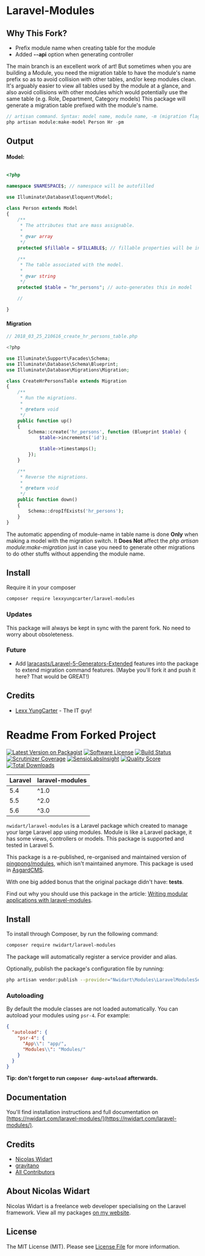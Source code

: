 # Laravel-Modules

## Why This Fork?
- Prefix module name when creating table for the module
- Added **--api** option when generating controller

The main branch is an excellent work of art! But sometimes when you are building a Module, you need the migration table to have the module's name prefix so as to avoid collision with other tables, and/or keep modules clean. It's arguably easier to view all tables used by the module at a glance, and also avoid collisions with other modules which would potentially use the same table (e.g. Role, Department, Category models)
This package will generate a migration table prefixed with the module's name.
```php
// artisan command. Syntax: model name, module name, -m (migration flag) -p (prefix flag)
php artisan module:make-model Person Hr -pm
```
## Output
#### Model:

```php

<?php

namespace $NAMESPACE$; // namespace will be autofilled

use Illuminate\Database\Eloquent\Model;

class Person extends Model
{
    /**
     * The attributes that are mass assignable.
     *
     * @var array
     */
    protected $fillable = $FILLABLE$; // fillable properties will be inserted here if specified

    /**
     * The table associated with the model.
     *
     * @var string
     */
    protected $table = "hr_persons"; // auto-generates this in model

    //

}
```

#### Migration

```php
// 2018_03_25_210616_create_hr_persons_table.php

<?php

use Illuminate\Support\Facades\Schema;
use Illuminate\Database\Schema\Blueprint;
use Illuminate\Database\Migrations\Migration;

class CreateHrPersonsTable extends Migration
{
    /**
     * Run the migrations.
     *
     * @return void
     */
    public function up()
    {
        Schema::create('hr_persons', function (Blueprint $table) {
            $table->increments('id');

            $table->timestamps();
        });
    }

    /**
     * Reverse the migrations.
     *
     * @return void
     */
    public function down()
    {
        Schema::dropIfExists('hr_persons');
    }
}

```
The automatic appending of module-name in table name is done **Only** when making a model with the migration switch. It **Does Not** affect the *php artisan module:make-migration* just in case you need to generate other migrations to do other stuffs without appending the module name.

## Install

Require it in your composer
```bash
composer require lexxyungcarter/laravel-modules
```

### Updates
This package will always be kept in sync with the parent fork. No need to worry about obsoleteness.

### Future
- Add [laracasts/Laravel-5-Generators-Extended](https://github.com/laracasts/Laravel-5-Generators-Extended) features into the package to extend migration command features. (Maybe you'll fork it and push it here? That would be GREAT!)

## Credits
- [Lexx YungCarter](https://github.com/lexxyungcarter) - The IT guy!

# Readme From Forked Project
[![Latest Version on Packagist](https://img.shields.io/packagist/v/nwidart/laravel-modules.svg?style=flat-square)](https://packagist.org/packages/nwidart/laravel-modules)
[![Software License](https://img.shields.io/badge/license-MIT-brightgreen.svg?style=flat-square)](LICENSE.md)
[![Build Status](https://img.shields.io/travis/nWidart/laravel-modules/master.svg?style=flat-square)](https://travis-ci.org/nWidart/laravel-modules)
[![Scrutinizer Coverage](https://img.shields.io/scrutinizer/coverage/g/nWidart/laravel-modules.svg?maxAge=86400&style=flat-square)](https://scrutinizer-ci.com/g/nWidart/laravel-modules/?branch=master)
[![SensioLabsInsight](https://img.shields.io/sensiolabs/i/25320a08-8af4-475e-a23e-3321f55bf8d2.svg?style=flat-square)](https://insight.sensiolabs.com/projects/25320a08-8af4-475e-a23e-3321f55bf8d2)
[![Quality Score](https://img.shields.io/scrutinizer/g/nWidart/laravel-modules.svg?style=flat-square)](https://scrutinizer-ci.com/g/nWidart/laravel-modules)
[![Total Downloads](https://img.shields.io/packagist/dt/nwidart/laravel-modules.svg?style=flat-square)](https://packagist.org/packages/nwidart/laravel-modules)

| **Laravel**  |  **laravel-modules** |
|---|---|
| 5.4  | ^1.0  |
| 5.5  | ^2.0  |
| 5.6  | ^3.0  |

`nwidart/laravel-modules` is a Laravel package which created to manage your large Laravel app using modules. Module is like a Laravel package, it has some views, controllers or models. This package is supported and tested in Laravel 5.

This package is a re-published, re-organised and maintained version of [pingpong/modules](https://github.com/pingpong-labs/modules), which isn't maintained anymore. This package is used in [AsgardCMS](https://asgardcms.com/).

With one big added bonus that the original package didn't have: **tests**.

Find out why you should use this package in the article: [Writing modular applications with laravel-modules](https://nicolaswidart.com/blog/writing-modular-applications-with-laravel-modules).

## Install

To install through Composer, by run the following command:

``` bash
composer require nwidart/laravel-modules
```

The package will automatically register a service provider and alias.

Optionally, publish the package's configuration file by running:

``` bash
php artisan vendor:publish --provider="Nwidart\Modules\LaravelModulesServiceProvider"
```

### Autoloading

By default the module classes are not loaded automatically. You can autoload your modules using `psr-4`. For example:

``` json
{
  "autoload": {
    "psr-4": {
      "App\\": "app/",
      "Modules\\": "Modules/"
    }
  }
}
```

**Tip: don't forget to run `composer dump-autoload` afterwards.**

## Documentation

You'll find installation instructions and full documentation on [https://nwidart.com/laravel-modules/](https://nwidart.com/laravel-modules/).

## Credits

- [Nicolas Widart](https://github.com/nwidart)
- [gravitano](https://github.com/gravitano)
- [All Contributors](../../contributors)

## About Nicolas Widart

Nicolas Widart is a freelance web developer specialising on the Laravel framework. View all my packages [on my website](https://nicolaswidart.com/projects).


## License

The MIT License (MIT). Please see [License File](LICENSE.md) for more information.
